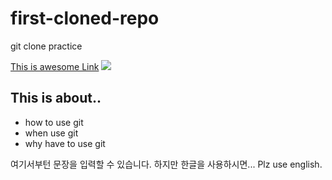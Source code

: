 # first-cloned-repo
git clone practice

[This is awesome Link](http://www.fastcampus.co.kr/)
![](main.jpg)

## This is about..
- how to use git
- when use git
- why have to use git

여기서부턴 문장을 입력할 수 있습니다. 하지만 한글을 사용하시면...
Plz use english.

